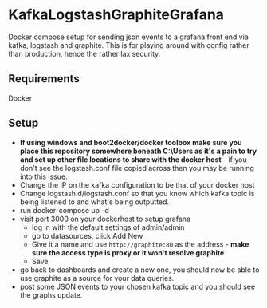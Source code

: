 # KafkaLogstashGraphiteGrafana
Docker compose setup for sending json events to a grafana front end via kafka, logstash and graphite. This is for playing around with config rather than production, hence the rather lax security.

## Requirements

Docker

## Setup

 - **If using windows and boot2docker/docker toolbox make sure you place this repository somewhere beneath C:\Users as it's a pain to try and set up other file locations to share with the docker host** - if you don't see the logstash.conf file copied across then you may be running into this issue.  
 - Change the IP on the kafka configuration to be that of your docker host
 - Change logstash.d/logstash.conf so that you know which kafka topic is being listened to and what's being outputted.
 - run docker-compose up -d
 - visit port 3000 on your dockerhost to setup grafana
   - log in with the default settings of admin/admin
   - go to datasources, click Add New
   - Give it a name and use `http://graphite:80` as the address - **make sure the access type is proxy or it won't resolve graphite**
   - Save
 - go back to dashboards and create a new one, you should now be able to use graphite as a source for your data queries.
 - post some JSON events to your chosen kafka topic and you should see the graphs update.

